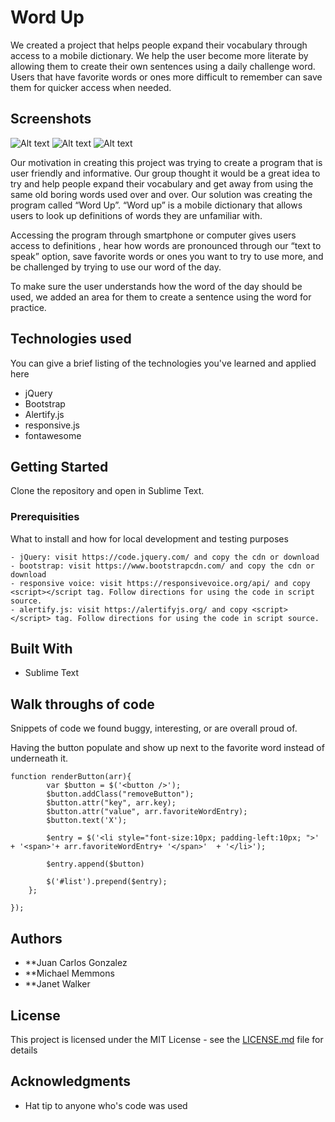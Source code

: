 # Word Up

We created a project that helps people expand their vocabulary through access to a mobile dictionary. We help the user become more literate by allowing them to create their own sentences using a daily challenge word. Users that have favorite words or ones more difficult to remember can save them for quicker access when needed.

## Screenshots
![Alt text](http://i1044.photobucket.com/albums/b447/janetwalker271989/definition_zpsjjstmbis.jpg)   ![Alt text](http://i1044.photobucket.com/albums/b447/janetwalker271989/favorite_zpspu8lkpxz.jpg)   ![Alt text](http://i1044.photobucket.com/albums/b447/janetwalker271989/challenge_zpsm7lixdiz.jpg)

Our motivation in creating this project was trying to create a program that is user friendly and informative. Our group thought it would be a great idea to try and help people expand their vocabulary and get away from using the same old boring words used over and over. Our solution was creating the program called “Word Up”.  “Word up” is a mobile dictionary that allows users to look up definitions of words they are unfamiliar with.

Accessing the program through smartphone or computer gives users access to definitions , hear how words are pronounced through our “text to speak” option, save favorite words or ones you want to try to use more, and be challenged by trying to use our word of the day. 

To make sure the user understands how the word of the day should be used, we added an area for them to create a sentence using the word for practice.





## Technologies used
You can give a brief listing of the technologies you've learned and applied here
- jQuery
- Bootstrap
- Alertify.js
- responsive.js
- fontawesome

## Getting Started

Clone the repository and open in Sublime Text.

### Prerequisities

What to install and how for local development and testing purposes

```
- jQuery: visit https://code.jquery.com/ and copy the cdn or download
- bootstrap: visit https://www.bootstrapcdn.com/ and copy the cdn or download
- responsive voice: visit https://responsivevoice.org/api/ and copy <script></script tag. Follow directions for using the code in script source.
- alertify.js: visit https://alertifyjs.org/ and copy <script></script> tag. Follow directions for using the code in script source.
```

## Built With

* Sublime Text

## Walk throughs of code
Snippets of code we found buggy, interesting, or are overall proud of.  

Having the button populate and show up next to the favorite word instead of underneath it.

```
function renderButton(arr){
        var $button = $('<button />');
        $button.addClass("removeButton");
        $button.attr("key", arr.key);
        $button.attr("value", arr.favoriteWordEntry);
        $button.text('X');

        $entry = $('<li style="font-size:10px; padding-left:10px; ">' + '<span>'+ arr.favoriteWordEntry+ '</span>'  + '</li>');

        $entry.append($button)

        $('#list').prepend($entry);
    };

});
```

## Authors

* **Juan Carlos Gonzalez
* **Michael Memmons
* **Janet Walker

## License

This project is licensed under the MIT License - see the [LICENSE.md](LICENSE.md) file for details

## Acknowledgments

* Hat tip to anyone who's code was used
